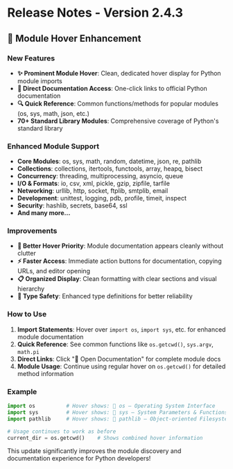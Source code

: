 # Release Notes - Version 2.4.3

## 🚀 Module Hover Enhancement

### New Features
- **✨ Prominent Module Hover**: Clean, dedicated hover display for Python module imports
- **📖 Direct Documentation Access**: One-click links to official Python documentation
- **🔍 Quick Reference**: Common functions/methods for popular modules (os, sys, math, json, etc.)
- **70+ Standard Library Modules**: Comprehensive coverage of Python's standard library

### Enhanced Module Support
- **Core Modules**: os, sys, math, random, datetime, json, re, pathlib
- **Collections**: collections, itertools, functools, array, heapq, bisect
- **Concurrency**: threading, multiprocessing, asyncio, queue
- **I/O & Formats**: io, csv, xml, pickle, gzip, zipfile, tarfile
- **Networking**: urllib, http, socket, ftplib, smtplib, email
- **Development**: unittest, logging, pdb, profile, timeit, inspect
- **Security**: hashlib, secrets, base64, ssl
- **And many more...**

### Improvements
- **🎯 Better Hover Priority**: Module documentation appears cleanly without clutter
- **⚡ Faster Access**: Immediate action buttons for documentation, copying URLs, and editor opening
- **📋 Organized Display**: Clean formatting with clear sections and visual hierarchy
- **🔧 Type Safety**: Enhanced type definitions for better reliability

### How to Use
1. **Import Statements**: Hover over `import os`, `import sys`, etc. for enhanced module documentation
2. **Quick Reference**: See common functions like `os.getcwd()`, `sys.argv`, `math.pi`
3. **Direct Links**: Click "📖 Open Documentation" for complete module docs
4. **Module Usage**: Continue using regular hover on `os.getcwd()` for detailed method information

### Example
```python
import os          # Hover shows: 🐍 os — Operating System Interface
import sys         # Hover shows: 🐍 sys — System Parameters & Functions
import pathlib     # Hover shows: 🐍 pathlib — Object-oriented Filesystem Paths

# Usage continues to work as before
current_dir = os.getcwd()    # Shows combined hover information
```

This update significantly improves the module discovery and documentation experience for Python developers!
